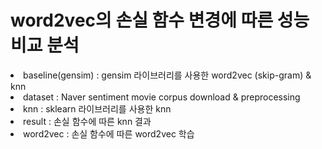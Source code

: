 # word2vec의 손실 함수 변경에 따른 성능 비교 분석

<div>
  <li>baseline(gensim) : gensim 라이브러리를 사용한 word2vec (skip-gram) & knn</li>
  <li>dataset : Naver sentiment movie corpus download & preprocessing</li>
  <li>knn : sklearn 라이브러리를 사용한 knn</li>
  <li>result : 손실 함수에 따른 knn 결과</li>
  <li>word2vec : 손실 함수에 따른 word2vec 학습</li>
</div>
